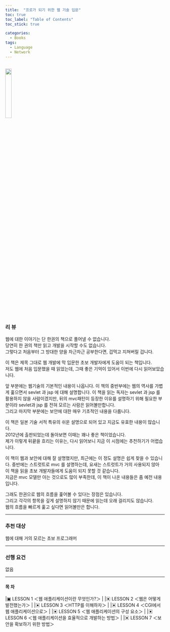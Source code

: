 ```yaml
---
title:  "프로가 되기 위한 웹 기술 입문"
toc: true
toc_label: "Table of Contents"
toc_stick: true

categories:
  - Books
tags:
  - Language
  - Network
---
```


<a href="https://www.aladin.co.kr/shop/wproduct.aspx?ItemId=16248859"><img src="https://image.aladin.co.kr/product/1624/88/cover500/899293999x_1.jpg" width="20%"></a>
---

### 리 뷰  

웹에 대한 이야기는 단 한권의 책으로 풀어낼 수 없습니다.  
당연히 한 권의 책만 읽고 개발을 시작할 수도 없습니다.  
그렇다고 처음부터 그 방대한 양을 차근차근 공부한다면, 겁먹고 지쳐버릴 겁니다.

이 책은 제목 그대로 웹 개발에 막 입문한 초보 개발자에게 도움이 되는 책입니다.  
저도 웹에 처음 입문했을 때 읽었는데, 그때 좋은 기억이 있어서 이번에 다시 읽어보았습니다.

앞 부분에는 웹기술의 기본적인 내용이 나옵니다. 
이 책의 중반부에는 웹의 역사를 가볍게 훑으면서 sevlet 과 jsp 에 대해 설명합니다.
이 책을 읽는 독자는 sevlet 과 jsp 를 활용하지 않을 사람이겠지만, 뒤의 mvc패턴이 등장한 이유를 설명하기 위해 필요한 부분이라 sevlet과 jsp 를 전혀 모르는 사람은 읽어볼만합니다.  
그리고 마지막 부분에는 보안에 대한 매우 기초적인 내용을 다룹니다.

이 책은 일본 기술 서적 특유의 쉬운 설명으로 되어 있고 지금도 유효한 내용이 많습니다.  
2012년에 출판되었는데 돌아보면 이때는 꽤나 좋은 책이었습니다.  
제가 이렇게 뒤끝을 흐리는 이유는, 다시 읽어보니 지금 이 시점에는 추천하기가 어렵습니다.  

이 책이 웹과 보안에 대해 잘 설명했지만, 최근에는 이 정도 설명은 쉽게 찾을 수 있습니다.
중반에는 스트럿트로 mvc 를 설명하는데, 요새는 스트럿트가 거의 사용되지 않아 이 책을 읽을 초보 개발자들에게 도움이 되지 못할 것 같습니다.  
지금은 mvc 모델만 아는 것으로도 많이 부족한데, 이 책이 나온 내용들은 좀 예전 내용입니다.

그래도 한권으로 웹의 흐름을 훑어볼 수 있다는 장점은 있습니다.  
그리고 각각의 항목을 깊게 설명하지 않기 때문에 읽는데 오래 걸리지도 않습니다.  
웹의 흐름을 빠르게 훑고 싶다면 읽어볼만은 합니다.

---
### 추천 대상   
웹에 대해 거의 모르는 초보 프로그래머

---
### 선행 요건
없음   

---
#### 목 차

|▣ LESSON 1 ＜웹 애플리케이션이란 무엇인가?＞
|
|▣ LESSON 2 ＜웹은 어떻게 발전했는가＞
|
|▣ LESSON 3 ＜HTTP를 이해하자＞
|
|▣ LESSON 4 ＜CGI에서 웹 애플리케이션으로＞
|
|▣ LESSON 5 ＜웹 애플리케이션의 구성 요소＞
|
|▣ LESSON 6 ＜웹 애플리케이션을 효율적으로 개발하는 방법＞
|
|▣ LESSON 7 ＜보안을 확보하기 위한 방법＞
